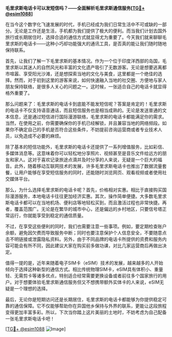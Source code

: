 **毛里求斯电话卡可以发短信吗？——全面解析毛里求斯通信服务[[TG💪+ @esim1088](https://t.me/s/esim1088)]**

在当今这个数字化飞速发展的时代，手机已经成为我们日常生活中不可或缺的一部分。无论是工作还是生活，手机都为我们提供了极大的便利。而当我们计划去国外旅行或长期居住时，选择合适的通信方式就显得尤为重要了。今天我们就来聊聊毛里求斯的电话卡——这种小巧却功能强大的通讯工具，是否真的能让我们随时随地保持联系。

首先，让我们了解一下毛里求斯的基本情况。作为一个位于印度洋西部的岛国，毛里求斯以其迷人的自然风光和丰富的文化遗产吸引了无数游客。无论是想要逃离都市喧嚣、享受阳光沙滩，还是想探索当地的文化与美食，这里都是一个绝佳的选择。然而，对于初到这里的游客来说，如何快速融入当地的社交圈、方便地与家人朋友保持联络，是很多人关心的问题之一。这时候，一张适合自己的电话卡就显得格外重要了。

那么问题来了：毛里求斯的电话卡到底能不能发短信呢？答案是肯定的！毛里求斯的电话卡不仅支持语音通话，而且短信服务也是相当成熟的。无论是发送普通的文本信息，还是通过短信进行国际漫游联络，毛里求斯的电话卡都能满足你的需求。当然，在使用之前，你需要确保你的手机已经解锁，并且兼容当地的网络频段。如果你不确定自己的手机是否符合这些条件，不妨提前咨询运营商或者专业技术人员，以免造成不必要的麻烦。

除了基本的短信功能外，毛里求斯的电话卡还提供了一系列增值服务，比如彩信、多媒体消息等。这意味着你可以轻松地分享照片、视频甚至是音乐文件给远方的朋友和家人。这对于喜欢记录旅途点滴并及时分享的人来说，无疑是一个巨大的福音。此外，随着移动互联网技术的发展，许多毛里求斯电话卡也推出了数据流量套餐，让用户能够在享受短信服务的同时，还能随时浏览网页、观看视频或者使用社交媒体平台。

那么，为什么选择毛里求斯的电话卡呢？首先，价格相对实惠。相比于直接购买国际漫游服务，本地电话卡往往更加经济实惠。其次，操作简单便捷。大多数毛里求斯电话卡都可以在当地机场、便利店等地轻松买到，而且激活过程也非常快捷。再者，覆盖范围广。无论是在繁华的城市中心，还是偏远的乡村地区，只要信号塔正常运行，你就能享受到稳定的通信质量。

不过，在享受这些便利的同时，我们也需要注意一些事项。例如，要定期检查账户余额，避免因欠费而导致服务中断；同时也要注意保护个人信息安全，不要随意点击不明链接或泄露隐私资料。另外，由于不同品牌的电话卡所提供的资费和服务内容可能会有所不同，因此建议大家在购买前多做功课，对比几家运营商后再做出决定。

值得一提的是，近年来随着电子SIM卡（eSIM）技术的发展，越来越多的人开始倾向于选择这种新型的通信方式。相比传统物理SIM卡，eSIM具有体积小、重量轻、无需剪卡等诸多优点，特别适合经常需要更换设备或者前往多个国家旅行的用户。对于想要体验毛里求斯通信服务但又不想携带额外实体卡的人来说，eSIM无疑是一个理想的选择。

最后，无论你是短期访问还是长期居住，毛里求斯的电话卡都能够为你提供稳定可靠的通信保障。它不仅能够帮助你在异国他乡保持与外界的联系，更能让这段旅程变得更加丰富多彩。所以，下次当你踏上这片美丽的土地时，不妨考虑为自己配备一张毛里求斯电话卡吧！

[[TG💪+ @esim1088](https://t.me/s/esim1088) ![Image](https://i.postimg.cc/4NQfJmqS/Snipaste-2025-05-13-00-14-12.png)]